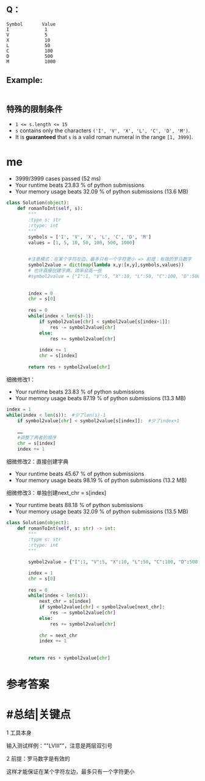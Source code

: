 ## Q：

```
Symbol       Value
I             1
V             5
X             10
L             50
C             100
D             500
M             1000
```





## Example:

```

```





## 特殊的限制条件

- `1 <= s.length <= 15`
- `s` contains only the characters `('I', 'V', 'X', 'L', 'C', 'D', 'M')`.
- It is **guaranteed** that `s` is a valid roman numeral in the range `[1, 3999]`.



# me

- 3999/3999 cases passed (52 ms)
- Your runtime beats 23.83 % of python submissions
- Your memory usage beats 32.09 % of python submissions (13.6 MB)

```python
class Solution(object):
    def romanToInt(self, s):
        """
        :type s: str
        :rtype: int
        """
        symbols = ['I', 'V', 'X', 'L', 'C', 'D', 'M']
        values = [1, 5, 10, 50, 100, 500, 1000]
        

        #注意模式：在某个字符左边，最多只有一个字符更小 => 前提：有效的罗马数字
        symbol2value = dict(map(lambda x,y:[x,y],symbols,values))
		# 也许直接创建字典，效率会高一些
        #symbol2value = {"I":1, "V":5, "X":10, "L":50, "C":100, "D":500, "M":1000}
        
        
        index = 0
        chr = s[0]
        
        res = 0
        while(index < len(s)-1):
            if symbol2value[chr] < symbol2value[s[index+1]]:
                res -= symbol2value[chr]
            else:
                res += symbol2value[chr]
            
            index += 1
            chr = s[index]
        
        return res + symbol2value[chr]
```



细微修改1：

- Your runtime beats 23.83 % of python submissions
- Your memory usage beats 87.19 % of python submissions (13.3 MB)

```python
index = 1
while(index < len(s)):	#少了len(s)-1
    if symbol2value[chr] < symbol2value[s[index]]:	#少了index+1
	
    ……
    #调整了两者的顺序
    chr = s[index]
    index += 1
```



细微修改2：直接创建字典

- Your runtime beats 45.67 % of python submissions
- Your memory usage beats 98.19 % of python submissions (13.2 MB)



细微修改3：单独创建next_chr = s[index]

- Your runtime beats 88.18 % of python submissions
- Your memory usage beats 32.09 % of python submissions (13.5 MB)

```python
class Solution(object):
    def romanToInt(self, s: str) -> int:
        """
        :type s: str
        :rtype: int
        """

        symbol2value = {"I":1, "V":5, "X":10, "L":50, "C":100, "D":500, "M":1000}

        index = 1
        chr = s[0]
        
        res = 0
        while(index < len(s)):
            next_chr = s[index]
            if symbol2value[chr] < symbol2value[next_chr]:
                res -= symbol2value[chr]
            else:
                res += symbol2value[chr]
            
            chr = next_chr
            index += 1
            
        
        return res + symbol2value[chr]
```









# 参考答案







# #总结|关键点

1 工具本身

输入测试样例：""LVIII""，注意是两层双引号



2 前提：罗马数字是有效的

这样才能保证在某个字符左边，最多只有一个字符更小